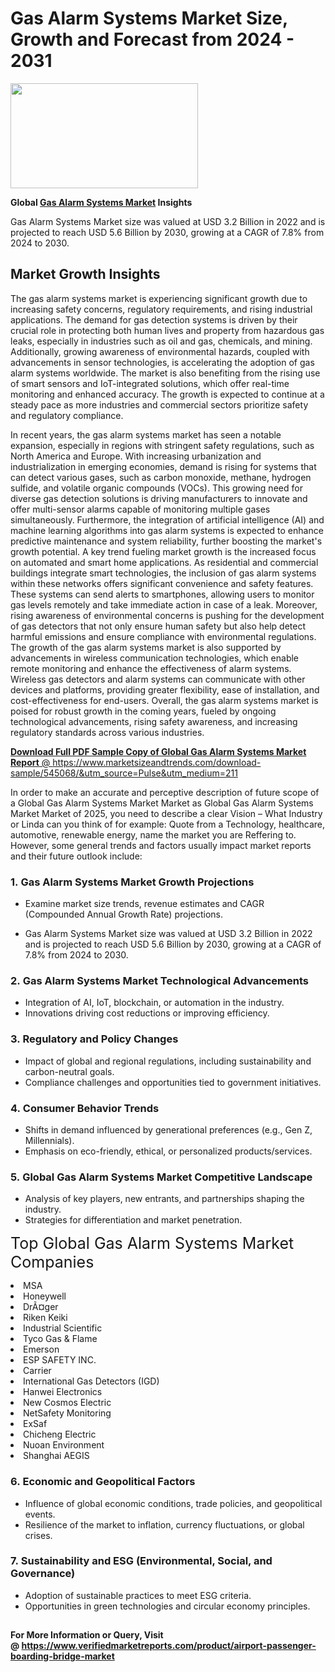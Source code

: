 <H1>Gas Alarm Systems Market Size, Growth and Forecast from 2024 - 2031</H1><img class="aligncenter size-medium wp-image-584254" src="https://thirdeyenews.in/wp-content/uploads/2024/09/Global-Market-Research-300x168.jpeg" alt="" width="300" height="168" /><p><strong>Global&nbsp;<a href="https://www.marketsizeandtrends.com/download-sample/545068/&amp;utm_source=Pulse&amp;utm_medium=211">Gas Alarm Systems Market</a> Insights</strong></p><p>Gas Alarm Systems Market size was valued at USD 3.2 Billion in 2022 and is projected to reach USD 5.6 Billion by 2030, growing at a CAGR of 7.8% from 2024 to 2030.</p><p><h2>Market Growth Insights</h2> <p>The gas alarm systems market is experiencing significant growth due to increasing safety concerns, regulatory requirements, and rising industrial applications. The demand for gas detection systems is driven by their crucial role in protecting both human lives and property from hazardous gas leaks, especially in industries such as oil and gas, chemicals, and mining. Additionally, growing awareness of environmental hazards, coupled with advancements in sensor technologies, is accelerating the adoption of gas alarm systems worldwide. The market is also benefiting from the rising use of smart sensors and IoT-integrated solutions, which offer real-time monitoring and enhanced accuracy. The growth is expected to continue at a steady pace as more industries and commercial sectors prioritize safety and regulatory compliance. <a href="sample-link"></a></p> <p>In recent years, the gas alarm systems market has seen a notable expansion, especially in regions with stringent safety regulations, such as North America and Europe. With increasing urbanization and industrialization in emerging economies, demand is rising for systems that can detect various gases, such as carbon monoxide, methane, hydrogen sulfide, and volatile organic compounds (VOCs). This growing need for diverse gas detection solutions is driving manufacturers to innovate and offer multi-sensor alarms capable of monitoring multiple gases simultaneously. Furthermore, the integration of artificial intelligence (AI) and machine learning algorithms into gas alarm systems is expected to enhance predictive maintenance and system reliability, further boosting the market's growth potential. A key trend fueling market growth is the increased focus on automated and smart home applications. As residential and commercial buildings integrate smart technologies, the inclusion of gas alarm systems within these networks offers significant convenience and safety features. These systems can send alerts to smartphones, allowing users to monitor gas levels remotely and take immediate action in case of a leak. Moreover, rising awareness of environmental concerns is pushing for the development of gas detectors that not only ensure human safety but also help detect harmful emissions and ensure compliance with environmental regulations. The growth of the gas alarm systems market is also supported by advancements in wireless communication technologies, which enable remote monitoring and enhance the effectiveness of alarm systems. Wireless gas detectors and alarm systems can communicate with other devices and platforms, providing greater flexibility, ease of installation, and cost-effectiveness for end-users. Overall, the gas alarm systems market is poised for robust growth in the coming years, fueled by ongoing technological advancements, rising safety awareness, and increasing regulatory standards across various industries. <a href="more-link"></p><p><span class=""><strong>Download Full PDF Sample Copy of Global Gas Alarm Systems Market Report</strong> @ <a href="https://www.marketsizeandtrends.com/download-sample/545068/&amp;utm_source=Pulse&amp;utm_medium=211" target="_blank">https://www.marketsizeandtrends.com/download-sample/545068/&amp;utm_source=Pulse&amp;utm_medium=211</a></span></p><p>In order to make an accurate and perceptive description of future scope of a Global&nbsp;Gas Alarm Systems Market Market as Global&nbsp;Gas Alarm Systems Market Market of 2025, you need to describe a clear Vision &ndash; What Industry or Linda can you think of for example: Quote from a Technology, healthcare, automotive, renewable energy, name the market you are Reffering to. However, some general trends and factors usually impact market reports and their future outlook include:</p><h3>1.&nbsp;<strong>Gas Alarm Systems Market Growth Projections</strong></h3><ul><li>Examine market size trends, revenue estimates and CAGR (Compounded Annual Growth Rate) projections.</li><li><p>Gas Alarm Systems Market size was valued at USD 3.2 Billion in 2022 and is projected to reach USD 5.6 Billion by 2030, growing at a CAGR of 7.8% from 2024 to 2030.</p></li></ul><h3>2.&nbsp;<strong>Gas Alarm Systems Market Technological Advancements</strong></h3><ul><li>Integration of AI, IoT, blockchain, or automation in the industry.</li><li>Innovations driving cost reductions or improving efficiency.</li></ul><h3>3.&nbsp;<strong>Regulatory and Policy Changes</strong></h3><ul><li>Impact of global and regional regulations, including sustainability and carbon-neutral goals.</li><li>Compliance challenges and opportunities tied to government initiatives.</li></ul><h3>4.&nbsp;<strong>Consumer Behavior Trends</strong></h3><ul><li>Shifts in demand influenced by generational preferences (e.g., Gen Z, Millennials).</li><li>Emphasis on eco-friendly, ethical, or personalized products/services.</li></ul><h3>5.&nbsp;<strong>Global Gas Alarm Systems Market Competitive Landscape</strong></h3><ul><li>Analysis of key players, new entrants, and partnerships shaping the industry.</li><li>Strategies for differentiation and market penetration.</li></ul><p data-pm-slice="1 1 []"><span style="color: inherit; font-family: inherit; font-size: 25px;">Top Global Gas Alarm Systems Market Companies</span></p><div class="" data-test-id=""><p><li>MSA</li><li> Honeywell</li><li> DrÃ¤ger</li><li> Riken Keiki</li><li> Industrial Scientific</li><li> Tyco Gas & Flame</li><li> Emerson</li><li> ESP SAFETY INC.</li><li> Carrier</li><li> International Gas Detectors (IGD)</li><li> Hanwei Electronics</li><li> New Cosmos Electric</li><li> NetSafety Monitoring</li><li> ExSaf</li><li> Chicheng Electric</li><li> Nuoan Environment</li><li> Shanghai AEGIS</li></p></div><h3>6.&nbsp;<strong>Economic and Geopolitical Factors</strong></h3><ul><li>Influence of global economic conditions, trade policies, and geopolitical events.</li><li>Resilience of the market to inflation, currency fluctuations, or global crises.</li></ul><h3>7.&nbsp;<strong>Sustainability and ESG (Environmental, Social, and Governance)</strong></h3><ul><li>Adoption of sustainable practices to meet ESG criteria.</li><li>Opportunities in green technologies and circular economy principles.</li></ul><h2><strong style="font-size: 14px;">For More Information or Query, Visit @&nbsp;</strong><a style="background-color: #ffffff; font-size: 14px;" href="https://www.marketsizeandtrends.com/report/gas-alarm-systems-market/" target="_blank">https://www.verifiedmarketreports.com/product/airport-passenger-boarding-bridge-market</a></h2>
